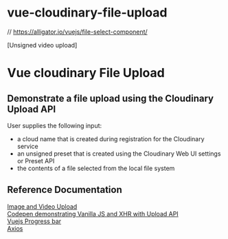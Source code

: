 # vue-cloudinary-file-upload
// https://alligator.io/vuejs/file-select-component/

[Unsigned video upload] 
# Vue cloudinary File Upload

## Demonstrate a file upload using the Cloudinary Upload API  

User supplies the following input:
* a cloud name that is created during registration for the Cloudinary service  
* an unsigned preset that is created using the Cloudinary Web UI settings or Preset API
* the contents of a file selected from the local file system


## Reference Documentation


[Image and Video Upload](https://cloudinary.com/documentation/vue_image_and_video_upload)  
[Codepen demonstrating Vanilla JS and XHR with Upload API](https://codepen.io/team/Cloudinary/pen/QgpyOK)  
[Vuejs Progress bar](https://www.npmjs.com/package/vuejs-progress-bar)  
[Axios](https://www.npmjs.com/package/axios)

